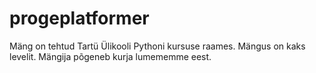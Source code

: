 # progeplatformer
Mäng on tehtud Tartü Ülikooli Pythoni kursuse raames.
Mängus on kaks levelit. Mängija põgeneb kurja lumememme eest.
